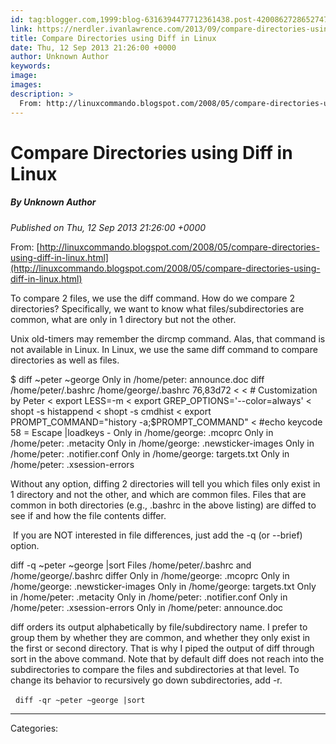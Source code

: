 ```yaml
---
id: tag:blogger.com,1999:blog-6316394477712361438.post-4200862728652747957
link: https://nerdler.ivanlawrence.com/2013/09/compare-directories-using-diff-in-linux.html
title: Compare Directories using Diff in Linux
date: Thu, 12 Sep 2013 21:26:00 +0000
author: Unknown Author
keywords: 
image: 
images: 
description: >
  From: http://linuxcommando.blogspot.com/2008/05/compare-directories-using-diff-in-linux.html To compare 2 files, we use the diff command. How do we compare 2 directories? Specifically, we want to know what files/subdirectories are common, what are only in 1 directory but not the other.&nbsp; Unix old-timers may remember the dircmp command. Alas, that command is not available in Linux. In
---
```

# Compare Directories using Diff in Linux
##### By Unknown Author
_Published on Thu, 12 Sep 2013 21:26:00 +0000_

From: [http://linuxcommando.blogspot.com/2008/05/compare-directories-using-diff-in-linux.html](http://linuxcommando.blogspot.com/2008/05/compare-directories-using-diff-in-linux.html)  
  
To compare 2 files, we use the diff command. How do we compare 2 directories? Specifically, we want to know what files/subdirectories are common, what are only in 1 directory but not the other.   
  
Unix old-timers may remember the dircmp command. Alas, that command is not available in Linux. In Linux, we use the same diff command to compare directories as well as files.  
  

$ diff  ~peter ~george
Only in /home/peter: announce.doc
diff /home/peter/.bashrc /home/george/.bashrc
76,83d72
<
< # Customization by Peter
< export LESS=-m
< export GREP\_OPTIONS='--color=always'
< shopt -s histappend
< shopt -s cmdhist
< export PROMPT\_COMMAND="history -a;$PROMPT\_COMMAND"
< #echo keycode 58 = Escape |loadkeys -
Only in /home/george: .mcoprc
Only in /home/peter: .metacity
Only in /home/george: .newsticker-images
Only in /home/peter: .notifier.conf
Only in /home/george: targets.txt
Only in /home/peter: .xsession-errors

  
Without any option, diffing 2 directories will tell you which files only exist in 1 directory and not the other, and which are common files. Files that are common in both directories (e.g., .bashrc in the above listing) are diffed to see if and how the file contents differ.  
  
 If you are NOT interested in file differences, just add the -q (or --brief) option.  
  

diff -q ~peter ~george  |sort
Files /home/peter/.bashrc and /home/george/.bashrc differ
Only in /home/george: .mcoprc
Only in /home/george: .newsticker-images
Only in /home/george: targets.txt
Only in /home/peter: .metacity
Only in /home/peter: .notifier.conf
Only in /home/peter: .xsession-errors
Only in /home/peter: announce.doc

  
diff orders its output alphabetically by file/subdirectory name. I prefer to group them by whether they are common, and whether they only exist in the first or second directory. That is why I piped the output of diff through sort in the above command. Note that by default diff does not reach into the subdirectories to compare the files and subdirectories at that level. To change its behavior to recursively go down subdirectories, add -r.  
  
  `diff -qr ~peter ~george |sort`

---
Categories: 
